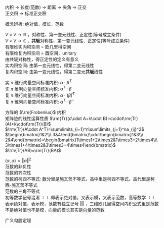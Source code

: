 内积 $\to$ 长度(范数) $\to$ 距离 $\to$ 夹角 $\to$ 正交  
正交积 $\to$ 标准正交积  
  
概念辨析: 绝对值，模长，范数  
  
 $V\times V\to\mathbb R$ ，对称性、第一变元线性、正定性(等号成立条件)  
 $V\times V\to\mathbb C$ ，**共轭**对称性、第一变元线性、正定性(等号成立条件)  
有限维实内积空间 $=$ 欧几里得空间  
有限维复内积空间 $=$ 酉空间，unitary  
由共轭对称性，得正定性的定义有意义  
实内积空间: 由第一变元线性，得第二变元线性  
复内积空间: 由第一变元线性，得第二变元**共轭**线性  
  
实 $n$ 维行向量空间标准内积:  $\alpha\cdot\beta^T$  
实 $n$ 维列向量空间标准内积:  $\alpha^T\cdot\beta$  
复 $n$ 维行向量空间标准内积:  $\alpha\cdot(\bar\beta)^T$  
复 $n$ 维列向量空间标准内积:  $\alpha^T\cdot\bar\beta$  
  
方阵的 $\rm{Frobenius}$ 内积  
矩阵迹的线性运算性质 $\rm{Tr}(c\cdot A+k\cdot B)=c\cdot\rm{Tr}(A)+k\cdot\rm{Tr}(B)$  
 $\rm{Tr}(A\cdot A^T)=\sum\limits_{i=1}^n\sum\limits_{j=1}^na_{ij}^2$  
 $\begin{bmatrix}1&2\\\ 3&4\end{bmatrix}\cdot\begin{bmatrix}1&3\\\ 2&4\end{bmatrix}=\begin{bmatrix}1\times1+2\times2&1\times3+2\times4\\\ 3\times1+4\times2&3\times3+4\times4\end{bmatrix}$  
 $\rm{Tr}(AB)=\rm{Tr}(BA)$  
  
 $(\alpha,\alpha)=\Vert\alpha\Vert^2$  
范数的非负性  
范数的齐次性  
范数的柯西不等式: 数分里是施瓦茨不等式，高中里是柯西不等式，高代里是柯西-施瓦茨不等式  
范数的三角不等式  
初等数学记号混淆 $\mid\mid$ 即表示绝对值，又表示模，又表示范数，高等数学 $\mid\mid$ 表示绝对值，表示模，范数有独立记号 $\Vert\Vert$ ，三维欧几里得空间内积公式里是范数不是绝对值也不是模，向量的模长其实是向量的范数  
  
广义勾股定理  
